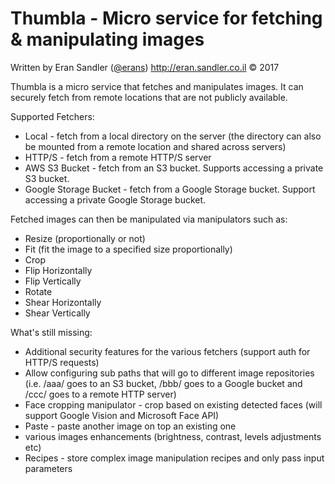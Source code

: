 # Thumbla - Micro service for fetching & manipulating images

Written by Eran Sandler ([@erans](https://twitter.com/erans)) http://eran.sandler.co.il &copy; 2017

Thumbla is a micro service that fetches and manipulates images. It can securely fetch from remote locations that are not publicly available.

Supported Fetchers:
- Local - fetch from a local directory on the server (the directory can also be mounted from a remote location and shared across servers)
- HTTP/S - fetch from a remote HTTP/S server
- AWS S3 Bucket - fetch from an S3 bucket. Supports accessing a private S3 bucket.
- Google Storage Bucket - fetch from a Google Storage bucket. Support accessing a private Google Storage bucket.

Fetched images can then be manipulated via manipulators such as:
- Resize (proportionally or not)
- Fit (fit the image to a specified size proportionally)
- Crop
- Flip Horizontally
- Flip Vertically
- Rotate
- Shear Horizontally
- Shear Vertically

What's still missing:
- Additional security features for the various fetchers (support auth for HTTP/S requests)
- Allow configuring sub paths that will go to different image repositories (i.e. /aaa/ goes to an S3 bucket, /bbb/ goes to a Google bucket and /ccc/ goes to a remote HTTP server)
- Face cropping manipulator - crop based on existing detected faces (will support Google Vision and Microsoft Face API)
- Paste - paste another image on top an existing one
- various images enhancements (brightness, contrast, levels adjustments etc)
- Recipes - store complex image manipulation recipes and only pass input parameters
